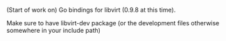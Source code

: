 (Start of work on) Go bindings for libvirt (0.9.8 at this time).

Make sure to have libvirt-dev package (or the development files otherwise somewhere in your include path)
